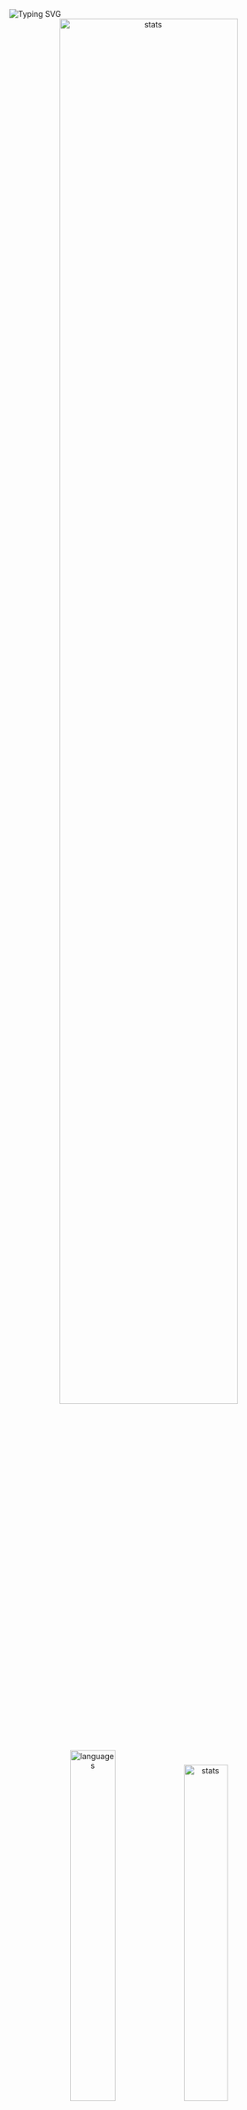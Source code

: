 <img src="https://readme-typing-svg.demolab.com?font=Fira+Code&size=50&duration=3000&color=9745F5&center=true&multiline=true&repeat=false&random=false&width=1000&height=150&lines=Hi!+I'm+Vanya;Python+Fullstack+Developer" alt="Typing SVG" />
<div align="center">
  <img src="http://github-readme-streak-stats.herokuapp.com?user=schr1k&theme=midnight-purple&hide_border=true&border_radius=0&date_format=j%20M%5B%20Y%5D&card_width=500&dates=9745F5&background=020202&border=9745F5&stroke=9745F5&ring=9745F5&fire=9745F5&currStreakNum=9745F5&sideNums=9745F5&currStreakLabel=9745F5&sideLabels=9745F5&excludeDaysLabel=9745F5" alt="stats" width=80%/>
</div>
<div align="center">
  <img src="https://github-readme-stats.vercel.app/api/top-langs/?username=schr1k&hide_border=true&bg_color=020202&text_color=9745F5&title_color=9745F5&layout=compact" alt="languages" width=40.25%>
  <img src="https://github-readme-stats.vercel.app/api?username=schr1k&show_icons=true&hide_border=true&bg_color=020202&text_color=9745F5&title_color=9745F5&icon_color=9745F5&hide_rank=true&hide=contribs,issues" alt="stats" width=39.4%/>
</div>
<div align="center">
  <h1>Skills:</h1>
  <img src="https://skillicons.dev/icons?i=py,postgres,html,css,js,ts,react,next,git,linux" alt="skills" width=80%>
</div>

---
<!--START_SECTION:waka-->
**🐱 My GitHub Data** 

> 📦 89.3 kB Used in GitHub's Storage 
 > 
> 🏆 832 Contributions in the Year 2023
 > 
> 💼 Opted to Hire
 > 
> 📜 12 Public Repositories 
 > 
> 🔑 15 Private Repositories 
 > 
📊 **This Week I Spent My Time On** 

```text
🕑︎ Time Zone: Europe/Moscow

💬 Programming Languages: 
Python                   11 hrs 6 mins       ██████████████░░░░░░░░░░░   54.05 % 
YAML                     3 hrs 10 mins       ████░░░░░░░░░░░░░░░░░░░░░   15.49 % 
Docker                   1 hr 35 mins        ██░░░░░░░░░░░░░░░░░░░░░░░   07.72 % 
Log                      1 hr 25 mins        ██░░░░░░░░░░░░░░░░░░░░░░░   06.97 % 
Bash                     1 hr 15 mins        ██░░░░░░░░░░░░░░░░░░░░░░░   06.11 % 

🔥 Editors: 
PyCharm                  19 hrs 22 mins      ████████████████████████░   94.28 % 
Vim                      36 mins             █░░░░░░░░░░░░░░░░░░░░░░░░   02.96 % 
WebStorm                 25 mins             █░░░░░░░░░░░░░░░░░░░░░░░░   02.09 % 
DataGrip                 5 mins              ░░░░░░░░░░░░░░░░░░░░░░░░░   00.46 % 
Unknown Editor           2 mins              ░░░░░░░░░░░░░░░░░░░░░░░░░   00.21 % 

💻 Operating System: 
Windows                  19 hrs 56 mins      ████████████████████████░   97.04 % 
Linux                    36 mins             █░░░░░░░░░░░░░░░░░░░░░░░░   02.96 % 
```

**I Mostly Code in Python** 

```text
Python                   23 repos            ██████████████████░░░░░░░   71.88 % 
HTML                     3 repos             ██░░░░░░░░░░░░░░░░░░░░░░░   09.38 % 
TypeScript               3 repos             ██░░░░░░░░░░░░░░░░░░░░░░░   09.38 % 
JavaScript               2 repos             ██░░░░░░░░░░░░░░░░░░░░░░░   06.25 % 
Lasso                    1 repo              █░░░░░░░░░░░░░░░░░░░░░░░░   03.12 % 
```




 Last Updated on 13/12/2023 14:50:25 UTC
<!--END_SECTION:waka-->

